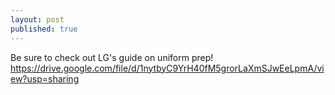 ```yaml
---
layout: post
published: true
---
```

Be sure to check out LG's guide on uniform prep!
https://drive.google.com/file/d/1nytbyC9YrH40fM5grorLaXmSJwEeLpmA/view?usp=sharing
